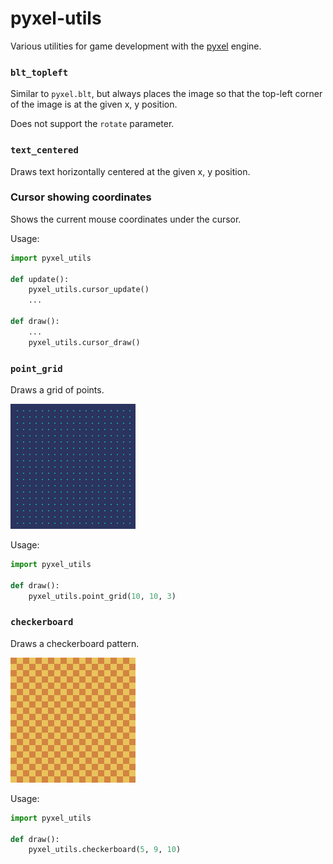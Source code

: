 # pyxel-utils

Various utilities for game development with the [pyxel](https://github.com/kitao/pyxel) engine.

### `blt_topleft`

Similar to `pyxel.blt`, but always places the image so that the top-left
corner of the image is at the given x, y position.

Does not support the `rotate` parameter.

### `text_centered`

Draws text horizontally centered at the given x, y position.

### Cursor showing coordinates

Shows the current mouse coordinates under the cursor.

Usage:

```python
import pyxel_utils

def update():
    pyxel_utils.cursor_update()
    ...

def draw():
    ...
    pyxel_utils.cursor_draw()
```

### `point_grid`

Draws a grid of points.

![](examples/grid.png)

Usage:

```python
import pyxel_utils

def draw():
    pyxel_utils.point_grid(10, 10, 3)
```

### `checkerboard`

Draws a checkerboard pattern.

![](examples/checkerboard.png)

Usage:

```python
import pyxel_utils

def draw():
    pyxel_utils.checkerboard(5, 9, 10)
```
